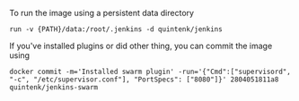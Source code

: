 

To run the image using a persistent data directory

    run -v {PATH}/data:/root/.jenkins -d quintenk/jenkins

If you've installed plugins or did other thing, you can commit the image using

    docker commit -m='Installed swarm plugin' -run='{"Cmd":["supervisord", "-c", "/etc/supervisor.conf"], "PortSpecs": ["8080"]}' 2804051811a8 quintenk/jenkins-swarm
